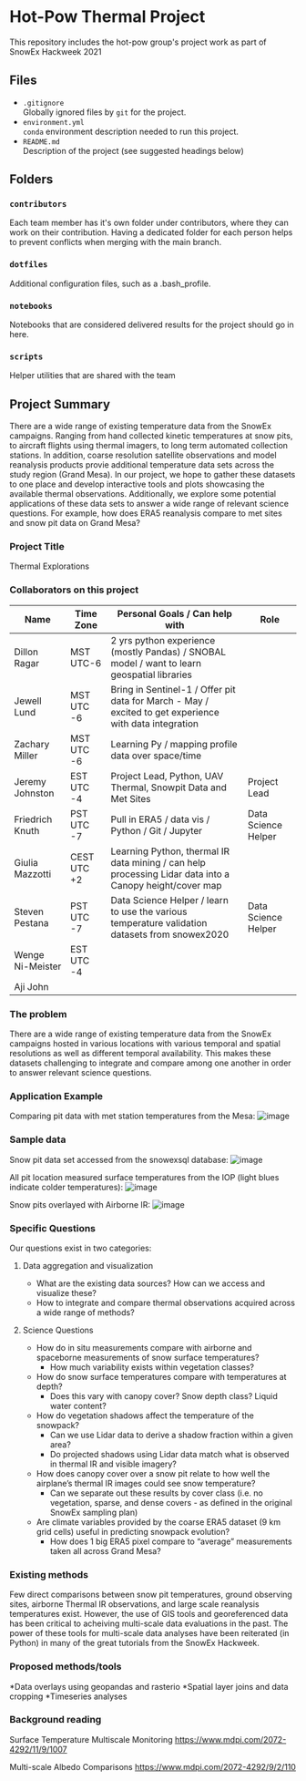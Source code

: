 # Hot-Pow Thermal Project
This repository includes the hot-pow group's project work as part of SnowEx Hackweek 2021

## Files

* `.gitignore`
<br> Globally ignored files by `git` for the project.
* `environment.yml`
<br> `conda` environment description needed to run this project.
* `README.md`
<br> Description of the project (see suggested headings below)

## Folders

### `contributors`
Each team member has it's own folder under contributors, where they can work on their contribution. Having a dedicated folder for each person helps to prevent conflicts when merging with the main branch.

### `dotfiles`
Additional configuration files, such as a .bash_profile.

### `notebooks`
Notebooks that are considered delivered results for the project should go in here.

### `scripts`
Helper utilities that are shared with the team

## Project Summary

There are a wide range of existing temperature data from the SnowEx campaigns. Ranging from hand collected kinetic temperatures at snow pits, to aircraft flights using thermal imagers, to long term automated collection stations. In addition, coarse resolution satellite observations and model reanalysis products provie additional temperature data sets across the study region (Grand Mesa). In our project, we hope to gather these datasets to one place and develop interactive tools and plots showcasing the available thermal observations. Additionally, we explore some potential applications of these data sets to answer a wide range of relevant science questions. For example, how does ERA5 reanalysis compare to met sites and snow pit data on Grand Mesa?

### Project Title

Thermal Explorations

### Collaborators on this project

| Name  | Time Zone | Personal Goals / Can help with | Role
| ------------- | ------------- | ------------- | ------------- |
| Dillon Ragar  | MST UTC-6  | 2 yrs python experience (mostly Pandas)  / SNOBAL model / want to learn geospatial libraries  |  |
| Jewell Lund  | MST UTC -6  | Bring in Sentinel-1 / Offer pit data for March - May / excited to get experience with data integration  |  |
| Zachary Miller  | MST UTC -6  | Learning Py / mapping profile data over space/time  |  |
| Jeremy Johnston  | EST UTC -4  | Project Lead, Python, UAV Thermal, Snowpit Data and Met Sites  | Project Lead |
| Friedrich Knuth  | PST UTC -7  | Pull in ERA5 / data vis / Python / Git / Jupyter   | Data Science Helper |
| Giulia Mazzotti  | CEST UTC +2  | Learning Python, thermal IR data mining / can help processing Lidar data into a Canopy height/cover map |  |
| Steven Pestana  | PST UTC -7  | Data Science Helper / learn to use the various temperature validation datasets from snowex2020  | Data Science Helper |
| Wenge Ni-Meister  | EST UTC -4  |  |  |
| Aji John  |  |  |  |

### The problem

There are a wide range of existing temperature data from the SnowEx campaigns hosted in various locations with various temporal and spatial resolutions as well as different temporal availability. This makes these datasets challenging to integrate and compare among one another in order to answer relevant science questions.

### Application Example

Comparing pit data with met station temperatures from the Mesa:
![image](https://user-images.githubusercontent.com/24480835/125893733-505af65a-c1a6-4cd3-a5ea-98dc8f443415.png)


### Sample data

Snow pit data set accessed from the snowexsql database:
![image](https://user-images.githubusercontent.com/24480835/125893970-d569e9c9-f83a-4998-87c0-c18de639981e.png)

All pit location measured surface temperatures from the IOP (light blues indicate colder temperatures):
![image](https://user-images.githubusercontent.com/24480835/125894721-86145433-0d72-44b6-b144-c1854651e815.png)

Snow pits overlayed with Airborne IR:
![image](https://user-images.githubusercontent.com/24480835/125894447-dd78668d-9f6a-4bfe-942d-8886b4a533d1.png)


### Specific Questions

Our questions exist in two categories:

1) Data aggregation and visualization

    - What are the existing data sources? How can we access and visualize these?
    - How to integrate and compare thermal observations acquired across a wide range of methods?  

2) Science Questions

    - How do in situ measurements compare with airborne and spaceborne measurements of snow surface temperatures?
        - How much variability exists within vegetation classes? 
    - How do snow surface temperatures compare with temperatures at depth?
        - Does this vary with canopy cover? Snow depth class? Liquid water content?
    - How do vegetation shadows affect the temperature of the snowpack?
        - Can we use Lidar data to derive a shadow fraction within a given area?
        - Do projected shadows using Lidar data match what is observed in thermal IR and visible imagery?
    - How does canopy cover over a snow pit relate to how well the airplane’s thermal IR images could see snow temperature? 
        - Can we separate out these results by cover class (i.e. no vegetation, sparse, and dense covers - as defined in the original SnowEx sampling plan)
    - Are climate variables provided by the coarse ERA5 dataset  (9 km grid cells) useful in predicting snowpack evolution?
        - How does 1 big ERA5 pixel compare to “average” measurements taken all across Grand Mesa?


### Existing methods

Few direct comparisons between snow pit temperatures, ground observing sites, airborne Thermal IR observations, and large scale reanalysis temperatures exist. However, the use of GIS tools and georeferenced data has been critical to acheiving multi-scale data evaluations in the past. The power of these tools for multi-scale data analyses have been reiterated (in Python) in many of the great tutorials from the SnowEx Hackweek.

### Proposed methods/tools

*Data overlays using geopandas and rasterio
*Spatial layer joins and data cropping
*Timeseries analyses

### Background reading

Surface Temperature Multiscale Monitoring
https://www.mdpi.com/2072-4292/11/9/1007

Multi-scale Albedo Comparisons
https://www.mdpi.com/2072-4292/9/2/110




